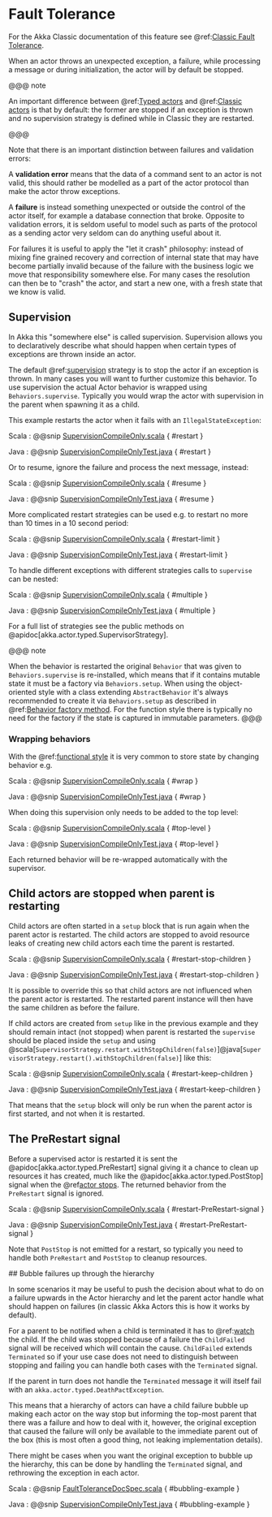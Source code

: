 # Fault Tolerance

For the Akka Classic documentation of this feature see @ref:[Classic Fault Tolerance](../fault-tolerance.md).

When an actor throws an unexpected exception, a failure, while processing a message or during initialization, the actor
will by default be stopped.

@@@ note

An important difference between @ref:[Typed actors](actors.md) and @ref:[Classic actors](../actors.md) is that 
by default: the former are stopped if an exception is thrown and no supervision strategy is defined while in Classic they are restarted.

@@@

Note that there is an important distinction between failures and validation errors:

A **validation error** means that the data of a command sent to an actor is not valid, this should rather be modelled as a
part of the actor protocol than make the actor throw exceptions.

A **failure** is instead something unexpected or outside the control of the actor itself, for example a database connection
that broke. Opposite to validation errors, it is seldom useful to model such as parts of the protocol as a sending actor
very seldom can do anything useful about it.

For failures it is useful to apply the "let it crash" philosophy: instead of mixing fine grained recovery and correction
of internal state that may have become partially invalid because of the failure with the business logic we move that
responsibility somewhere else. For many cases the resolution can then be to "crash" the actor, and start a new one,
with a fresh state that we know is valid.

## Supervision

In Akka this "somewhere else" is called supervision. Supervision allows you to declaratively describe what should happen when certain types of exceptions are thrown inside an actor. 

The default @ref:[supervision](../general/supervision.md) strategy is to stop the actor if an exception is thrown. 
In many cases you will want to further customize this behavior. To use supervision the actual Actor behavior is wrapped using `Behaviors.supervise`. 
Typically you would wrap the actor with supervision in the parent when spawning it as a child.
 
This example restarts the actor when it fails with an `IllegalStateException`: 


Scala
:  @@snip [SupervisionCompileOnly.scala](/akka-actor-typed-tests/src/test/scala/docs/akka/typed/supervision/SupervisionCompileOnly.scala) { #restart }

Java
:  @@snip [SupervisionCompileOnlyTest.java](/akka-actor-typed-tests/src/test/java/jdocs/akka/typed/supervision/SupervisionCompileOnlyTest.java) { #restart }

Or to resume, ignore the failure and process the next message, instead:

Scala
:  @@snip [SupervisionCompileOnly.scala](/akka-actor-typed-tests/src/test/scala/docs/akka/typed/supervision/SupervisionCompileOnly.scala) { #resume }

Java
:  @@snip [SupervisionCompileOnlyTest.java](/akka-actor-typed-tests/src/test/java/jdocs/akka/typed/supervision/SupervisionCompileOnlyTest.java) { #resume }

More complicated restart strategies can be used e.g. to restart no more than 10
times in a 10 second period:

Scala
:  @@snip [SupervisionCompileOnly.scala](/akka-actor-typed-tests/src/test/scala/docs/akka/typed/supervision/SupervisionCompileOnly.scala) { #restart-limit }

Java
:  @@snip [SupervisionCompileOnlyTest.java](/akka-actor-typed-tests/src/test/java/jdocs/akka/typed/supervision/SupervisionCompileOnlyTest.java) { #restart-limit }

To handle different exceptions with different strategies calls to `supervise`
can be nested:

Scala
:  @@snip [SupervisionCompileOnly.scala](/akka-actor-typed-tests/src/test/scala/docs/akka/typed/supervision/SupervisionCompileOnly.scala) { #multiple }

Java
:  @@snip [SupervisionCompileOnlyTest.java](/akka-actor-typed-tests/src/test/java/jdocs/akka/typed/supervision/SupervisionCompileOnlyTest.java) { #multiple }

For a full list of strategies see the public methods on @apidoc[akka.actor.typed.SupervisorStrategy].

@@@ note

When the behavior is restarted the original `Behavior` that was given to `Behaviors.supervise` is re-installed,
which means that if it contains mutable state it must be a factory via `Behaviors.setup`. When using the
object-oriented style with a class extending `AbstractBehavior` it's always recommended to create it via
`Behaviors.setup` as described in @ref:[Behavior factory method](style-guide.md#behavior-factory-method).
For the function style there is typically no need for the factory if the state is captured in immutable
parameters.
@@@

### Wrapping behaviors

With the @ref:[functional style](style-guide.md#functional-versus-object-oriented-style) it is very common
to store state by changing behavior e.g.

Scala
:  @@snip [SupervisionCompileOnly.scala](/akka-actor-typed-tests/src/test/scala/docs/akka/typed/supervision/SupervisionCompileOnly.scala) { #wrap }

Java
:  @@snip [SupervisionCompileOnlyTest.java](/akka-actor-typed-tests/src/test/java/jdocs/akka/typed/supervision/SupervisionCompileOnlyTest.java) { #wrap }

When doing this supervision only needs to be added to the top level:

Scala
:  @@snip [SupervisionCompileOnly.scala](/akka-actor-typed-tests/src/test/scala/docs/akka/typed/supervision/SupervisionCompileOnly.scala) { #top-level }

Java
:  @@snip [SupervisionCompileOnlyTest.java](/akka-actor-typed-tests/src/test/java/jdocs/akka/typed/supervision/SupervisionCompileOnlyTest.java) { #top-level }

Each returned behavior will be re-wrapped automatically with the supervisor.

## Child actors are stopped when parent is restarting

Child actors are often started in a `setup` block that is run again when the parent actor is restarted.
The child actors are stopped to avoid resource leaks of creating new child actors each time the parent is restarted.

Scala
:  @@snip [SupervisionCompileOnly.scala](/akka-actor-typed-tests/src/test/scala/docs/akka/typed/supervision/SupervisionCompileOnly.scala) { #restart-stop-children }

Java
:  @@snip [SupervisionCompileOnlyTest.java](/akka-actor-typed-tests/src/test/java/jdocs/akka/typed/supervision/SupervisionCompileOnlyTest.java) { #restart-stop-children }

It is possible to override this so that child actors are not influenced when the parent actor is restarted.
The restarted parent instance will then have the same children as before the failure.

If child actors are created from `setup` like in the previous example and they should remain intact (not stopped)
when parent is restarted the `supervise` should be placed inside the `setup` and using
@scala[`SupervisorStrategy.restart.withStopChildren(false)`]@java[`SupervisorStrategy.restart().withStopChildren(false)`]
like this:

Scala
:  @@snip [SupervisionCompileOnly.scala](/akka-actor-typed-tests/src/test/scala/docs/akka/typed/supervision/SupervisionCompileOnly.scala) { #restart-keep-children }

Java
:  @@snip [SupervisionCompileOnlyTest.java](/akka-actor-typed-tests/src/test/java/jdocs/akka/typed/supervision/SupervisionCompileOnlyTest.java) { #restart-keep-children }

That means that the `setup` block will only be run when the parent actor is first started, and not when it is
restarted.

## The PreRestart signal

Before a supervised actor is restarted it is sent the @apidoc[akka.actor.typed.PreRestart] signal giving it a chance to clean up resources
it has created, much like the @apidoc[akka.actor.typed.PostStop] signal when the @ref[actor stops](actor-lifecycle.md#stopping-actors). 
The returned behavior from the `PreRestart` signal is ignored.

Scala
:  @@snip [SupervisionCompileOnly.scala](/akka-actor-typed-tests/src/test/scala/docs/akka/typed/supervision/SupervisionCompileOnly.scala) { #restart-PreRestart-signal }

Java
:  @@snip [SupervisionCompileOnlyTest.java](/akka-actor-typed-tests/src/test/java/jdocs/akka/typed/supervision/SupervisionCompileOnlyTest.java) { #restart-PreRestart-signal }

Note that `PostStop` is not emitted for a restart, so typically you need to handle both `PreRestart` and `PostStop`
to cleanup resources.

<a id="bubble"/>
## Bubble failures up through the hierarchy

In some scenarios it may be useful to push the decision about what to do on a failure upwards in the Actor hierarchy
 and let the parent actor handle what should happen on failures (in classic Akka Actors this is how it works by default).

For a parent to be notified when a child is terminated it has to @ref:[watch](actor-lifecycle.md#watching-actors) the
child. If the child was stopped because of a failure the `ChildFailed` signal will be received which will contain the
cause. `ChildFailed` extends `Terminated` so if your use case does not need to distinguish between stopping and failing
you can handle both cases with the `Terminated` signal.

If the parent in turn does not handle the `Terminated` message it will itself fail with an `akka.actor.typed.DeathPactException`.

This means that a hierarchy of actors can have a child failure bubble up making each actor on the way stop but informing the
top-most parent that there was a failure and how to deal with it, however, the original exception that caused the failure
will only be available to the immediate parent out of the box (this is most often a good thing, not leaking implementation details). 

There might be cases when you want the original exception to bubble up the hierarchy, this can be done by handling the 
`Terminated` signal, and rethrowing the exception in each actor.

 
Scala
:  @@snip [FaultToleranceDocSpec.scala](/akka-actor-typed-tests/src/test/scala/docs/akka/typed/FaultToleranceDocSpec.scala) { #bubbling-example }

Java
:  @@snip [SupervisionCompileOnlyTest.java](/akka-actor-typed-tests/src/test/java/jdocs/akka/typed/BubblingSample.java) { #bubbling-example }
